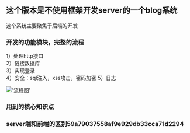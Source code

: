 ## 这个版本是不使用框架开发server的一个blog系统
这个系统主要聚焦于后端的开发  

### 开发的功能模块，完整的流程
1）处理http接口  
2）链接数据库  
3）实现登录  
4）安全：sql注入，xss攻击，密码加密
5）日志

!['流程图']('./img/infoflow.png')


### 用到的核心知识点
### server端和前端的区别59a79037558af9e929db33cca71d2294